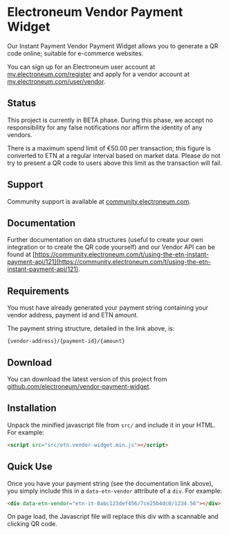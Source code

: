 # Electroneum Vendor Payment Widget

Our Instant Payment Vendor Payment Widget allows you to generate a
QR code online; suitable for e-commerce websites.

You can sign up for an Electroneum user account at
[my.electroneum.com/register](https://my.electroneum.com/register) and
apply for a vendor account at
[my.electroneum.com/user/vendor](https://my.electroneum.com/user/vendor).

## Status

This project is currently in BETA phase. During this phase, we accept no
responsibility for any false notifications nor affirm the identity of
any vendors.

There is a maximum spend limit of €50.00 per transaction; this figure
is converted to ETN at a regular interval based on market data. Please
do not try to present a QR code to users above this limit as the
transaction will fail.

## Support

Community support is available at
[community.electroneum.com](https://community.electroneum.com/c/api-developers).

## Documentation

Further documentation on data structures (useful to create your own
integration or to create the QR code yourself) and our Vendor API can
be found at [https://community.electroneum.com/t/using-the-etn-instant-payment-api/121](https://community.electroneum.com/t/using-the-etn-instant-payment-api/121).

## Requirements

You must have already generated your payment string containing your
vendor address, payment id and ETN amount.

The payment string structure, detailed in the link above, is:

```
{vendor-address}/{payment-id}/{amount}
```

## Download

You can download the latest version of this project from
[github.com/electroneum/vendor-payment-widget](https://github.com/electroneum/vendor-payment-widget).

## Installation

Unpack the minified javascript file from `src/` and include it in your
HTML. For example:

```html
<script src="src/etn.vendor-widget.min.js"></script>
```

## Quick Use

Once you have your payment string (see the documentation link above),
you simply include this in a `data-etn-vendor` attribute of a `div`. For
example:

```html
<div data-etn-vendor="etn-it-0abc123def456/7ce25b4dc0/1234.56"></div>
```

On page load, the Javascript file will replace this div with a scannable
and clicking QR code.
